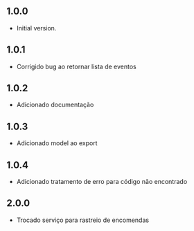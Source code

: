 ## 1.0.0

- Initial version.

## 1.0.1

- Corrigido bug ao retornar lista de eventos

## 1.0.2

- Adicionado documentação

## 1.0.3

- Adicionado model ao export

## 1.0.4

- Adicionado tratamento de erro para código não encontrado

## 2.0.0

- Trocado serviço para rastreio de encomendas
